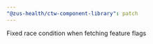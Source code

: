 ```yaml
---
"@zus-health/ctw-component-library": patch
---
```


Fixed race condition when fetching feature flags
